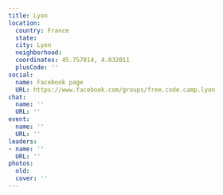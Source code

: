 ```yaml
---
title: Lyon
location:
  country: France
  state: 
  city: Lyon
  neighborhood: 
  coordinates: 45.757814, 4.832011
  plusCode: ''
social:
  name: Facebook page
  URL: https://www.facebook.com/groups/free.code.camp.lyon
chat:
  name: ''
  URL: ''
event:
  name: ''
  URL: ''
leaders:
- name: ''
  URL: ''
photos:
  old: 
  cover: ''
---
```

